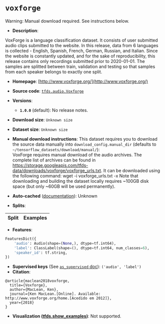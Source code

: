<div itemscope itemtype="http://schema.org/Dataset">
  <div itemscope itemprop="includedInDataCatalog" itemtype="http://schema.org/DataCatalog">
    <meta itemprop="name" content="TensorFlow Datasets" />
  </div>

  <meta itemprop="name" content="voxforge" />
  <meta itemprop="description" content="VoxForge is a language classification dataset. It consists of user submitted&#10;audio clips submitted to the website. In this release, data from 6 languages&#10;is collected - English, Spanish, French, German, Russian, and Italian.&#10;Since the website is constantly updated, and for the sake of reproducibility,&#10;this release contains only recordings submitted prior to 2020-01-01.&#10;The samples are splitted between train, validation and testing so that samples&#10;from each speaker belongs to exactly one split.&#10;&#10;To use this dataset:&#10;&#10;```python&#10;import tensorflow_datasets as tfds&#10;&#10;ds = tfds.load(&#x27;voxforge&#x27;, split=&#x27;train&#x27;)&#10;for ex in ds.take(4):&#10;  print(ex)&#10;```&#10;&#10;See [the guide](https://www.tensorflow.org/datasets/overview) for more&#10;informations on [tensorflow_datasets](https://www.tensorflow.org/datasets).&#10;&#10;" />
  <meta itemprop="url" content="https://www.tensorflow.org/datasets/catalog/voxforge" />
  <meta itemprop="sameAs" content="http://www.voxforge.org/" />
  <meta itemprop="citation" content="@article{maclean2018voxforge,&#10;  title={Voxforge},&#10;  author={MacLean, Ken},&#10;  journal={Ken MacLean.[Online]. Available: http://www.voxforge.org/home.[Acedido em 2012]},&#10;  year={2018}&#10;}" />
</div>

# `voxforge`

Warning: Manual download required. See instructions below.

*   **Description**:

VoxForge is a language classification dataset. It consists of user submitted
audio clips submitted to the website. In this release, data from 6 languages is
collected - English, Spanish, French, German, Russian, and Italian. Since the
website is constantly updated, and for the sake of reproducibility, this release
contains only recordings submitted prior to 2020-01-01. The samples are splitted
between train, validation and testing so that samples from each speaker belongs
to exactly one split.

*   **Homepage**: [http://www.voxforge.org/](http://www.voxforge.org/)

*   **Source code**:
    [`tfds.audio.Voxforge`](https://github.com/tensorflow/datasets/tree/master/tensorflow_datasets/audio/voxforge.py)

*   **Versions**:

    *   **`1.0.0`** (default): No release notes.

*   **Download size**: `Unknown size`

*   **Dataset size**: `Unknown size`

*   **Manual download instructions**: This dataset requires you to download the
    source data manually into `download_config.manual_dir`
    (defaults to `~/tensorflow_datasets/download/manual/`):<br/>
    VoxForge requires manual download of the audio archives. The complete list of
    archives can be found in https://storage.googleapis.com/tfds-data/downloads/voxforge/voxforge_urls.txt. It can be downloaded using the following command:
    wget -i voxforge_urls.txt -x
    Note that downloading and building the dataset locally requires ~100GB disk
    space (but only ~60GB will be used permanently).

*   **Auto-cached**
    ([documentation](https://www.tensorflow.org/datasets/performances#auto-caching)):
    Unknown

*   **Splits**:

Split | Examples
:---- | -------:

*   **Features**:

```python
FeaturesDict({
    'audio': Audio(shape=(None,), dtype=tf.int64),
    'label': ClassLabel(shape=(), dtype=tf.int64, num_classes=6),
    'speaker_id': tf.string,
})
```

*   **Supervised keys** (See
    [`as_supervised` doc](https://www.tensorflow.org/datasets/api_docs/python/tfds/load#args)):
    `('audio', 'label')`
*   **Citation**:

```
@article{maclean2018voxforge,
  title={Voxforge},
  author={MacLean, Ken},
  journal={Ken MacLean.[Online]. Available: http://www.voxforge.org/home.[Acedido em 2012]},
  year={2018}
}
```

*   **Visualization
    ([tfds.show_examples](https://www.tensorflow.org/datasets/api_docs/python/tfds/visualization/show_examples))**:
    Not supported.
